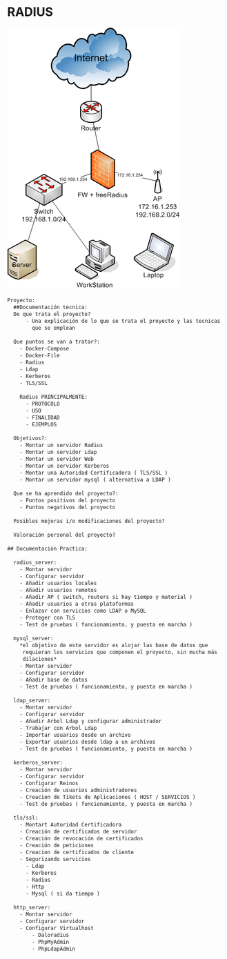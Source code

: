 # RADIUS 
![FREERADCONECTION](/img/wpa-eaptls.gif)

    Proyecto:
      ##Documentación tecnica:
      De que trata el proyecto?
          - Una explicación de lo que se trata el proyecto y las tecnicas
            que se emplean
            
      Que puntos se van a tratar?:
        - Docker-Compose
        - Docker-File
        - Radius
        - Ldap 
        - Kerberos
        - TLS/SSL
        
        Radius PRINCIPALMENTE:
          - PROTOCOLO
          - USO
          - FINALIDAD
          - EJEMPLOS
      
      Objetivos?:
        - Montar un servidor Radius
        - Montar un servidor Ldap
        - Montar un servidor Web
        - Montar un servidor Kerberos
        - Montar una Autoridad Certificadora ( TLS/SSL )
        - Montar un servidor mysql ( alternativa a LDAP )
       
      Que se ha aprendido del proyecto?:
        - Puntos positivos del proyecto
        - Puntos negativos del proyecto
      
      Posibles mejoras i/o modificaciones del proyecto?
      
      Valoración personal del proyecto?
    
    ## Documentación Practica:  
    
      radius_server:
        - Montar servidor
        - Configurar servidor
        - Añadir usuarios locales
        - Añadir usuarios remotos
        - Añadir AP ( switch, routers si hay tiempo y material )
        - Añadir usuarios a otras plataformas
        - Enlazar con servicios como LDAP o MySQL
        - Proteger con TLS
        - Test de pruebas ( funcionamiento, y puesta en marcha )
        
      mysql_server:
        *el objetivo de este servidor es alojar las base de datos que
         requieran los servicios que componen el proyecto, sin mucha más
         dilaciones*
        - Montar servidor
        - Configurar servidor
        - Añadir base de datos
        - Test de pruebas ( funcionamiento, y puesta en marcha )
      
      ldap_server:
        - Montar servidor
        - Configurar servidor
        - Añadir Arbol Ldap y configurar administrador
        - Trabajar con Arbol Ldap
        - Importar usuarios desde un archivo
        - Exportar usuarios desde ldap a un archivos
        - Test de pruebas ( funcionamiento, y puesta en marcha )
                
      kerberos_server:
        - Montar servidor
        - Configurar servidor
        - Configurar Reinos 
        - Creación de usuarios administradores
        - Creacion de Tikets de Aplicaciones ( HOST / SERVICIOS )
        - Test de pruebas ( funcionamiento, y puesta en marcha )
               
      tls/ssl:
        - Montart Autoridad Certificadora
        - Creación de certificados de servidor 
        - Creación de revocación de certificados
        - Creación de peticiones 
        - Creacion de certificados de cliente
        - Segurizando servicios
          - Ldap
          - Kerberos
          - Radius
          - Http
          - Mysql ( si da tiempo )

      http_server:
        - Montar servidor
        - Configurar servidor
        - Configurar Virtualhost
            - Daloradius
            - PhpMyAdmin
            - PhpLdapAdmin

